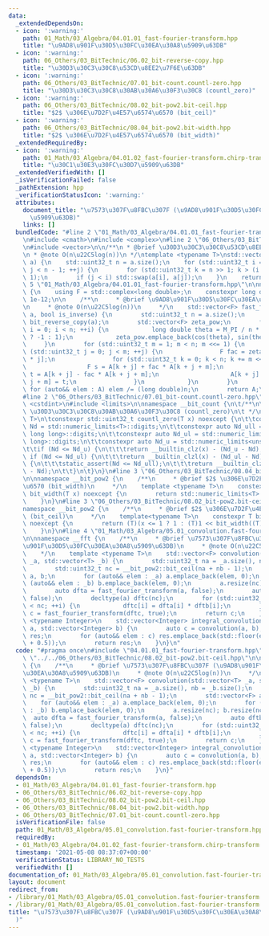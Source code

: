 ```yaml
---
data:
  _extendedDependsOn:
  - icon: ':warning:'
    path: 01_Math/03_Algebra/04.01.01_fast-fourier-transform.hpp
    title: "\u9AD8\u901F\u30D5\u30FC\u30EA\u30A8\u5909\u63DB"
  - icon: ':warning:'
    path: 06_Others/03_BitTechnic/06.02_bit-reverse-copy.hpp
    title: "\u30D3\u30C3\u30C8\u53CD\u8EE2\u7F6E\u63DB"
  - icon: ':warning:'
    path: 06_Others/03_BitTechnic/07.01_bit-count.countl-zero.hpp
    title: "\u30D3\u30C3\u30C8\u30AB\u30A6\u30F3\u30C8 (countl_zero)"
  - icon: ':warning:'
    path: 06_Others/03_BitTechnic/08.02_bit-pow2.bit-ceil.hpp
    title: "$2$ \u306E\u7D2F\u4E57\u6574\u6570 (bit_ceil)"
  - icon: ':warning:'
    path: 06_Others/03_BitTechnic/08.04_bit-pow2.bit-width.hpp
    title: "$2$ \u306E\u7D2F\u4E57\u6574\u6570 (bit_width)"
  _extendedRequiredBy:
  - icon: ':warning:'
    path: 01_Math/03_Algebra/04.01.02_fast-fourier-transform.chirp-transform.hpp
    title: "\u30C1\u30E3\u30FC\u30D7\u5909\u63DB"
  _extendedVerifiedWith: []
  _isVerificationFailed: false
  _pathExtension: hpp
  _verificationStatusIcon: ':warning:'
  attributes:
    document_title: "\u7573\u307F\u8FBC\u307F (\u9AD8\u901F\u30D5\u30FC\u30EA\u30A8\
      \u5909\u63DB)"
    links: []
  bundledCode: "#line 2 \"01_Math/03_Algebra/04.01.01_fast-fourier-transform.hpp\"\
    \n#include <cmath>\n#include <complex>\n#line 2 \"06_Others/03_BitTechnic/06.02_bit-reverse-copy.hpp\"\
    \n#include <vector>\n\n/**\n * @brief \u30D3\u30C3\u30C8\u53CD\u8EE2\u7F6E\u63DB\
    \n * @note O(n\u22C5log(n))\n */\ntemplate <typename T>\nstd::vector<T> bit_reverse_copy(std::vector<T>\
    \ a) {\n    std::uint32_t n = a.size();\n    for (std::uint32_t i = 0, j = 1;\
    \ j < n - 1; ++j) {\n        for (std::uint32_t k = n >> 1; k > (i ^= k); k >>=\
    \ 1);\n        if (j < i) std::swap(a[i], a[j]);\n    }\n    return a;\n}\n#line\
    \ 5 \"01_Math/03_Algebra/04.01.01_fast-fourier-transform.hpp\"\n\nnamespace __fft\
    \ {\n    using F = std::complex<long double>;\n    constexpr long double EPS =\
    \ 1e-12;\n\n    /**\n     * @brief \u9AD8\u901F\u30D5\u30FC\u30EA\u30A8\u5909\u63DB\
    \n     * @note O(n\u22C5log(n))\n     */\n    std::vector<F> fast_fourier_transform(std::vector<F>\
    \ a, bool is_inverse) {\n        std::uint32_t n = a.size();\n        auto A =\
    \ bit_reverse_copy(a);\n        std::vector<F> zeta_pow;\n        for (std::uint32_t\
    \ i = 0; i < n; ++i) {\n            long double theta = M_PI / n * i * (is_inverse\
    \ ? -1 : 1);\n            zeta_pow.emplace_back(cos(theta), sin(theta));\n   \
    \     }\n        for (std::uint32_t m = 1; m < n; m <<= 1) {\n            for\
    \ (std::uint32_t j = 0; j < m; ++j) {\n                F fac = zeta_pow[n / m\
    \ * j];\n                for (std::uint32_t k = 0; k < n; k += m << 1) {\n   \
    \                 F s = A[k + j] + fac * A[k + j + m];\n                    F\
    \ t = A[k + j] - fac * A[k + j + m];\n                    A[k + j] = s; A[k +\
    \ j + m] = t;\n                }\n            }\n        }\n        if (is_inverse)\
    \ for (auto&& elem : A) elem /= (long double)n;\n        return A;\n    }\n}\n\
    #line 2 \"06_Others/03_BitTechnic/07.01_bit-count.countl-zero.hpp\"\n#include\
    \ <cstdint>\n#include <limits>\n\nnamespace __bit_count {\n\t/**\n\t * @brief\
    \ \u30D3\u30C3\u30C8\u30AB\u30A6\u30F3\u30C8 (countl_zero)\n\t */\n\ttemplate<typename\
    \ T>\n\tconstexpr std::uint32_t countl_zero(T x) noexcept {\n\t\tconstexpr auto\
    \ Nd = std::numeric_limits<T>::digits;\n\t\tconstexpr auto Nd_ull = std::numeric_limits<unsigned\
    \ long long>::digits;\n\t\tconstexpr auto Nd_ul = std::numeric_limits<unsigned\
    \ long>::digits;\n\t\tconstexpr auto Nd_u = std::numeric_limits<unsigned>::digits;\n\
    \t\tif (Nd <= Nd_u) {\n\t\t\treturn __builtin_clz(x) - (Nd_u - Nd);\n\t\t} else\
    \ if (Nd <= Nd_ul) {\n\t\t\treturn __builtin_clzl(x) - (Nd_ul - Nd);\n\t\t} else\
    \ {\n\t\t\tstatic_assert(Nd <= Nd_ull);\n\t\t\treturn __builtin_clzll(x) - (Nd_ull\
    \ - Nd);\n\t\t}\n\t}\n}\n#line 3 \"06_Others/03_BitTechnic/08.04_bit-pow2.bit-width.hpp\"\
    \n\nnamespace __bit_pow2 {\n    /**\n     * @brief $2$ \u306E\u7D2F\u4E57\u6574\
    \u6570 (bit_width)\n     */\n    template <typename T>\n    constexpr std::uint32_t\
    \ bit_width(T x) noexcept {\n        return std::numeric_limits<T>::digits - __bit_count::countl_zero(x);\n\
    \    }\n}\n#line 3 \"06_Others/03_BitTechnic/08.02_bit-pow2.bit-ceil.hpp\"\n\n\
    namespace __bit_pow2 {\n    /**\n     * @brief $2$ \u306E\u7D2F\u4E57\u6574\u6570\
    \ (bit_ceil)\n     */\n    template<typename T>\n    constexpr T bit_ceil(T x)\
    \ noexcept {\n        return (T)(x <= 1 ? 1 : (T)1 << bit_width((T)(x - 1)));\n\
    \    }\n}\n#line 4 \"01_Math/03_Algebra/05.01_convolution.fast-fourier-transform.hpp\"\
    \n\nnamespace __fft {\n    /**\n     * @brief \u7573\u307F\u8FBC\u307F (\u9AD8\
    \u901F\u30D5\u30FC\u30EA\u30A8\u5909\u63DB)\n     * @note O(n\u22C5log(n))\n \
    \    */\n    template <typename T>\n    std::vector<F> convolution(std::vector<T>\
    \ _a, std::vector<T> _b) {\n        std::uint32_t na = _a.size(), nb = _b.size();\n\
    \        std::uint32_t nc = __bit_pow2::bit_ceil(na + nb - 1);\n        std::vector<F>\
    \ a, b;\n        for (auto&& elem : _a) a.emplace_back(elem, 0);\n        for\
    \ (auto&& elem : _b) b.emplace_back(elem, 0);\n        a.resize(nc); b.resize(nc);\n\
    \        auto dfta = fast_fourier_transform(a, false);\n        auto dftb = fast_fourier_transform(b,\
    \ false);\n        decltype(a) dftc(nc);\n        for (std::uint32_t i = 0; i\
    \ < nc; ++i) {\n            dftc[i] = dfta[i] * dftb[i];\n        }\n        auto\
    \ c = fast_fourier_transform(dftc, true);\n        return c;\n    }\n\n    template\
    \ <typename Integer>\n    std::vector<Integer> integral_convolution(std::vector<Integer>\
    \ a, std::vector<Integer> b) {\n        auto c = convolution(a, b);\n        std::vector<Integer>\
    \ res;\n        for (auto&& elem : c) res.emplace_back(std::floor(elem.real()\
    \ + 0.5));\n        return res;\n    }\n}\n"
  code: "#pragma once\n#include \"04.01.01_fast-fourier-transform.hpp\"\n#include\
    \ \"../../06_Others/03_BitTechnic/08.02_bit-pow2.bit-ceil.hpp\"\n\nnamespace __fft\
    \ {\n    /**\n     * @brief \u7573\u307F\u8FBC\u307F (\u9AD8\u901F\u30D5\u30FC\
    \u30EA\u30A8\u5909\u63DB)\n     * @note O(n\u22C5log(n))\n     */\n    template\
    \ <typename T>\n    std::vector<F> convolution(std::vector<T> _a, std::vector<T>\
    \ _b) {\n        std::uint32_t na = _a.size(), nb = _b.size();\n        std::uint32_t\
    \ nc = __bit_pow2::bit_ceil(na + nb - 1);\n        std::vector<F> a, b;\n    \
    \    for (auto&& elem : _a) a.emplace_back(elem, 0);\n        for (auto&& elem\
    \ : _b) b.emplace_back(elem, 0);\n        a.resize(nc); b.resize(nc);\n      \
    \  auto dfta = fast_fourier_transform(a, false);\n        auto dftb = fast_fourier_transform(b,\
    \ false);\n        decltype(a) dftc(nc);\n        for (std::uint32_t i = 0; i\
    \ < nc; ++i) {\n            dftc[i] = dfta[i] * dftb[i];\n        }\n        auto\
    \ c = fast_fourier_transform(dftc, true);\n        return c;\n    }\n\n    template\
    \ <typename Integer>\n    std::vector<Integer> integral_convolution(std::vector<Integer>\
    \ a, std::vector<Integer> b) {\n        auto c = convolution(a, b);\n        std::vector<Integer>\
    \ res;\n        for (auto&& elem : c) res.emplace_back(std::floor(elem.real()\
    \ + 0.5));\n        return res;\n    }\n}"
  dependsOn:
  - 01_Math/03_Algebra/04.01.01_fast-fourier-transform.hpp
  - 06_Others/03_BitTechnic/06.02_bit-reverse-copy.hpp
  - 06_Others/03_BitTechnic/08.02_bit-pow2.bit-ceil.hpp
  - 06_Others/03_BitTechnic/08.04_bit-pow2.bit-width.hpp
  - 06_Others/03_BitTechnic/07.01_bit-count.countl-zero.hpp
  isVerificationFile: false
  path: 01_Math/03_Algebra/05.01_convolution.fast-fourier-transform.hpp
  requiredBy:
  - 01_Math/03_Algebra/04.01.02_fast-fourier-transform.chirp-transform.hpp
  timestamp: '2021-05-08 08:37:07+00:00'
  verificationStatus: LIBRARY_NO_TESTS
  verifiedWith: []
documentation_of: 01_Math/03_Algebra/05.01_convolution.fast-fourier-transform.hpp
layout: document
redirect_from:
- /library/01_Math/03_Algebra/05.01_convolution.fast-fourier-transform.hpp
- /library/01_Math/03_Algebra/05.01_convolution.fast-fourier-transform.hpp.html
title: "\u7573\u307F\u8FBC\u307F (\u9AD8\u901F\u30D5\u30FC\u30EA\u30A8\u5909\u63DB\
  )"
---
```

